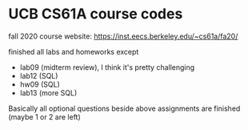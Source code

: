 # UCB CS61A course codes

fall 2020
course website: https://inst.eecs.berkeley.edu/~cs61a/fa20/

finished all labs and homeworks except 
+ lab09 (midterm review), I think it's pretty challenging
+ lab12 (SQL)
+ hw09 (SQL)
+ lab13 (more SQL)

Basically all optional questions beside above assignments are finished (maybe 1 or 2 are left)

